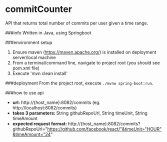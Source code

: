 # commitCounter
API that returns total number of commits per user given a time range.

###info
Written in Java, using Springboot

###environment setup
1) Ensure maven (https://maven.apache.org/) is installed on deployment server/local machine
2) From a terminal/command line, navigate to project root (you should see pom.xml file)
3) Execute 'mvn clean install'

###deployment
From the project root, execute `./mvnw spring-boot:run`.

###how to use api
* <b>url:</b> http://{host_name}:8082/commits (eg. http://localhost:8082/commits)
* <b>takes 3 parameters: </b> String githubRepoUrl, String timeUnit, String timeAmount
* <b>expected request format:</b> http://{host_name}:8082/commits?githubRepoUrl="https://github.com/facebook/react/"&timeUnit="HOUR"&timeAmount="24"